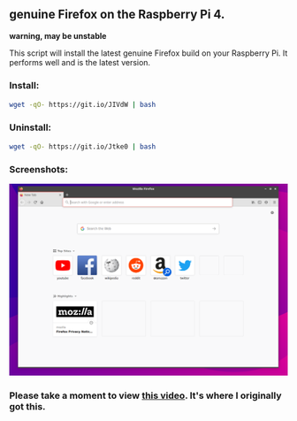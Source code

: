 ## genuine Firefox on the Raspberry Pi 4.
**warning, may be unstable**

This script will install the latest genuine Firefox build on your Raspberry Pi. It performs well and is the latest version.

### Install:
```bash
wget -qO- https://git.io/JIVdW | bash
```
### Uninstall:
```bash
wget -qO- https://git.io/Jtke0 | bash
```
### Screenshots:
![realfirefoxrpi.png](https://github.com/Itai-Nelken/pi-bashscripts-files/blob/main/firefox/screenshots/realfirefoxrpi.png)

### Please take a moment to view [this video](https://youtu.be/Rs-C_omLlqs). It's where I originally got this.
